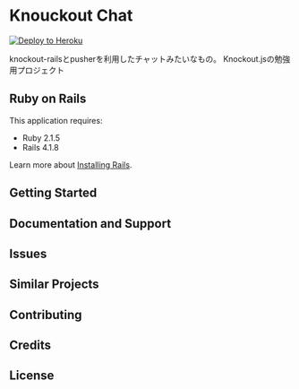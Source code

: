 Knouckout Chat
================

[![Deploy to Heroku](https://www.herokucdn.com/deploy/button.png)](https://heroku.com/deploy)

knockout-railsとpusherを利用したチャットみたいなもの。
Knockout.jsの勉強用プロジェクト

Ruby on Rails
-------------

This application requires:

- Ruby 2.1.5
- Rails 4.1.8

Learn more about [Installing Rails](http://railsapps.github.io/installing-rails.html).

Getting Started
---------------

Documentation and Support
-------------------------

Issues
-------------

Similar Projects
----------------

Contributing
------------

Credits
-------

License
-------
